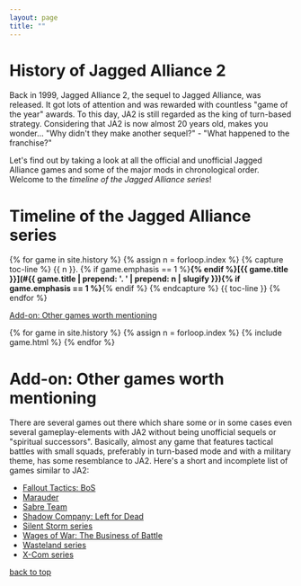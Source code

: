 ```yaml
---
layout: page
title: ""
---
```


# History of Jagged Alliance 2

Back in 1999, Jagged Alliance 2, the sequel to Jagged Alliance, was released. It got lots of attention and was rewarded with countless "game of the year" awards. To this day, JA2 is still regarded as the king of turn-based strategy. Considering that JA2 is now almost 20 years old, makes you wonder... "Why didn't they make another sequel?" - "What happened to the franchise?"

Let's find out by taking a look at all the official and unofficial Jagged Alliance games and some of the major mods in chronological order. Welcome to the *timeline of the Jagged Alliance series*!

# Timeline of the Jagged Alliance series

{% for game in site.history %}
  {% assign n = forloop.index %}
  {% capture toc-line %}
   {{ n }}. {% if game.emphasis == 1 %}**{% endif %}[{{ game.title }}](#{{ game.title | prepend: '. ' | prepend: n | slugify }}){% if game.emphasis == 1 %}**{% endif %}
  {% endcapture %}
  {{ toc-line }}
{% endfor %}

[Add-on: Other games worth mentioning](#add-on-other-games-worth-mentioning)


{% for game in site.history %}
  {% assign n = forloop.index %}
  {% include game.html %}
{% endfor %}


# Add-on: Other games worth mentioning

There are several games out there which share some or in some cases even several gameplay-elements with JA2 without being unofficial sequels or "spiritual successors". Basically, almost any game that features tactical battles with small squads, preferably in turn-based mode and with a military theme, has some resemblance to JA2.
Here's a short and incomplete list of games similar to JA2:
+ [Fallout Tactics: BoS](http://www.mobygames.com/game/windows/fallout-tactics-brotherhood-of-steel)
+ [Marauder](http://www.mobygames.com/game/windows/marauder___)
+ [Sabre Team](http://www.mobygames.com/game/sabre-team)
+ [Shadow Company: Left for Dead](http://www.mobygames.com/game/windows/shadow-company-left-for-dead)
+ [Silent Storm series](http://www.mobygames.com/game-group/silent-storm-universe)
+ [Wages of War: The Business of Battle](http://www.mobygames.com/game/windows/wages-of-war-the-business-of-battle)
+ [Wasteland series](http://www.mobygames.com/game-group/wasteland-series)
+ [X-Com series](http://www.mobygames.com/game-group/x-com-series)

[back to top](#timeline-of-the-jagged-alliance-series)
